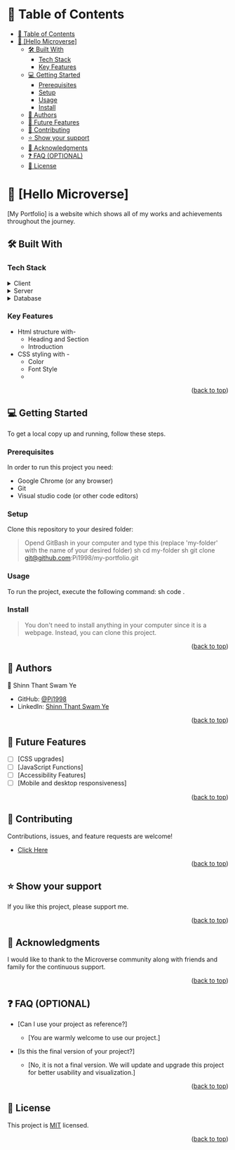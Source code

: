 <a name="readme-top"></a>

<!-- TABLE OF CONTENTS -->
# 📗 Table of Contents

- [📗 Table of Contents](#-table-of-contents)
- [📖 \[Hello Microverse\] ](#-hello-microverse-)
  - [🛠 Built With ](#-built-with-)
    - [Tech Stack ](#tech-stack-)
    - [Key Features ](#key-features-)
  - [💻 Getting Started ](#-getting-started-)
    - [Prerequisites](#prerequisites)
    - [Setup](#setup)
    - [Usage](#usage)
    - [Install](#install)
  - [👥 Authors ](#-authors-)
  - [🔭 Future Features ](#-future-features-)
  - [🤝 Contributing ](#-contributing-)
  - [⭐️ Show your support ](#️-show-your-support-)
  - [🙏 Acknowledgments ](#-acknowledgments-)
  - [❓ FAQ (OPTIONAL) ](#-faq-optional-)
  - [📝 License ](#-license-)
  
<!-- PROJECT DESCRIPTION -->

# 📖 [Hello Microverse] <a name="about-project"></a>

[My Portfolio] is a website which shows all of my works and achievements throughout the journey.

## 🛠 Built With <a name="built-with"></a>

### Tech Stack <a name="tech-stack"></a>
<details>
  <summary>Client</summary>
  <ul>
    <li><a href="https://www.w3schools.com/html/">HTML</a></li>
     <li><a href="https://www.w3schools.com/css/">CSS</a></li>
     <li><a href="https://www.w3schools.com/css/">Javascript</a></li>
  </ul>
</details>
<details>
  <summary>Server</summary>
  <ul>
    <li>N/A</li>
  </ul>
</details>
<details>
<summary>Database</summary>
  <ul>
    <li>N/A</li>
  </ul>
</details>

<!-- Features -->

### Key Features <a name="key-features"></a>

- Html structure with-
  - Heading and Section
  - Introduction
- CSS styling with -
  - Color
  - Font Style
  - 
<p align="right">(<a href="#readme-top">back to top</a>)</p>

<!-- GETTING STARTED -->

## 💻 Getting Started <a name="getting-started"></a>


To get a local copy up and running, follow these steps.

### Prerequisites

In order to run this project you need:

- Google Chrome (or any browser)
 - Git
 - Visual studio code (or other code editors)
  
### Setup

Clone this repository to your desired folder:
> Opend GitBash in your computer and type this (replace 'my-folder' with the name of your desired folder)
sh
  cd my-folder
sh
  git clone git@github.com:Pi1998/my-portfolio.git

### Usage

To run the project, execute the following command:
sh
  code .

### Install

> You don't need to install anything in your computer since it is a webpage. Instead, you can clone this project.

<p align="right">(<a href="#readme-top">back to top</a>)</p>


<!-- AUTHORS -->

## 👥 Authors <a name="authors"></a>

👤 Shinn Thant Swam Ye

- GitHub: [@Pi1998](https://github.com/Pi1998)
- LinkedIn: [Shinn Thant Swam Ye](https://www.linkedin.com/in/shinn-thant-swam-ye-617a66253/)
  
<p align="right">(<a href="#readme-top">back to top</a>)</p>

<!-- FUTURE FEATURES -->

## 🔭 Future Features <a name="future-features"></a>

- [ ] [CSS upgrades]
- [ ] [JavaScript Functions]
- [ ] [Accessibility Features]
- [ ] [Mobile and desktop responsiveness]
<p align="right">(<a href="#readme-top">back to top</a>)</p>

<!-- CONTRIBUTING -->

## 🤝 Contributing <a name="contributing"></a>

Contributions, issues, and feature requests are welcome!

- [Click Here](https://github.com/Pi1998/hello-microverse/issues)
  
<p align="right">(<a href="#readme-top">back to top</a>)</p>


<!-- SUPPORT -->

## ⭐️ Show your support <a name="support"></a>

If you like this project, please support me.

<p align="right">(<a href="#readme-top">back to top</a>)</p>


<!-- ACKNOWLEDGEMENTS -->

## 🙏 Acknowledgments <a name="acknowledgements"></a>


I would like to thank to the Microverse community along with friends and family for the continuous support.

<p align="right">(<a href="#readme-top">back to top</a>)</p>


<!-- FAQ (optional) -->

## ❓ FAQ (OPTIONAL) <a name="faq"></a>


- [Can I use your project as reference?]
  
  - [You are warmly welcome to use our project.]
  

- [Is this the final version of your project?]
  
  - [No, it is not a final version. We will update and upgrade this project for better usability and visualization.]
  
<p align="right">(<a href="#readme-top">back to top</a>)</p>

<!-- LICENSE -->

## 📝 License <a name="license"></a>

This project is [MIT](./LICENSE) licensed.
    
<p align="right">(<a href="#readme-top">back to top</a>)</p>
